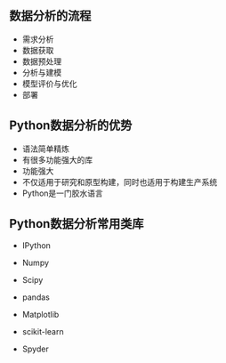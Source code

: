 ## 数据分析的流程

* 需求分析
* 数据获取
* 数据预处理
* 分析与建模
* 模型评价与优化
* 部署

## Python数据分析的优势

* 语法简单精炼
* 有很多功能强大的库
* 功能强大
* 不仅适用于研究和原型构建，同时也适用于构建生产系统
* Python是一门胶水语言

## Python数据分析常用类库

* IPython
* Numpy

* Scipy
* pandas
* Matplotlib
* scikit-learn
* Spyder





